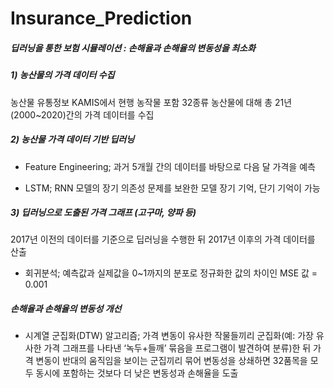 # Insurance_Prediction


##### 딥러닝을 통한 보험 시뮬레이션 : 손해율과 손해율의 변동성을 최소화

##### 1) 농산물의 가격 데이터 수집
농산물 유통정보 KAMIS에서 현행 농작물 포함 32종류 농산물에 대해 총 21년(2000~2020)간의 가격 데이터를 수집

##### 2) 농산물 가격 데이터 기반 딥러닝
* Feature Engineering;
과거 5개월 간의 데이터를 바탕으로 다음 달 가격을 예측

* LSTM;
RNN 모델의 장기 의존성 문제를 보완한 모델
장기 기억, 단기 기억이 가능

##### 3) 딥러닝으로 도출된 가격 그래프 (고구마, 양파 등)
2017년 이전의 데이터를 기준으로 딥러닝을 수행한 뒤 2017년 이후의 가격 데이터를 산출

* 회귀분석;
예측값과 실제값을 0~1까지의 분포로 정규화한 값의 차이인 MSE 값 = 0.001

##### 손해율과 손해율의 변동성 개선
* 시계열 군집화(DTW) 알고리즘;
가격 변동이 유사한 작물들끼리 군집화(예: 가장 유사한 가격 그래프를 나타낸 ‘녹두+들깨’ 묶음을 프로그램이 발견하여 분류)한 뒤 가격 변동이 반대의 움직임을 보이는 군집끼리 묶어 변동성을 상쇄하면 32품목을 모두 동시에 포함하는 것보다 더 낮은 변동성과 손해율을 도출

